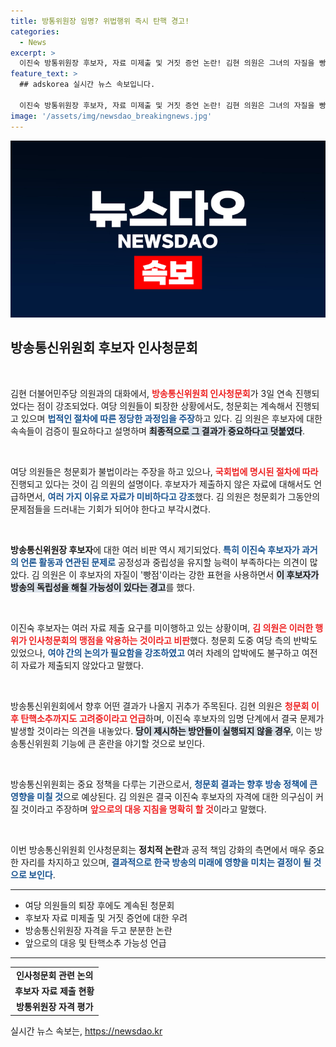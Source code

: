 ```yaml
---
title: 방통위원장 임명? 위법행위 즉시 탄핵 경고!
categories:
  - News
excerpt: >
  이진숙 방통위원장 후보자, 자료 미제출 및 거짓 증언 논란! 김현 의원은 그녀의 자질을 빵점으로 평가하며, 불법 청문회의 문제점을 지적했습니다. KBS 이사 임명 시 탄핵 절차도 예고됐다! 상황을 확인하고 싶다면 클릭하세요!
feature_text: >
  ## adskorea 실시간 뉴스 속보입니다.

  이진숙 방통위원장 후보자, 자료 미제출 및 거짓 증언 논란! 김현 의원은 그녀의 자질을 빵점으로 평가하며, 불법 청문회의 문제점을 지적했습니다. KBS 이사 임명 시 탄핵 절차도 예고됐다! 상황을 확인하고 싶다면 클릭하세요!
image: '/assets/img/newsdao_breakingnews.jpg'
---
```


<p><img src="/assets/img/newsdao_breakingnews.jpg" alt="adskorea 속보" /></p>

<h2 data-ke-size="size26">방송통신위원회 후보자 인사청문회</h2>

<p data-ke-size="size16">&nbsp;</p>

<p>김현 더불어민주당 의원과의 대화에서, <b><span style="color: #ee2323;">방송통신위원회 인사청문회</span></b>가 3일 연속 진행되었다는 점이 강조되었다. 여당 의원들이 퇴장한 상황에서도, 청문회는 계속해서 진행되고 있으며 <b><span style="color: #1a5490;">법적인 절차에 따른 정당한 과정임을 주장</span></b>하고 있다. 김 의원은 후보자에 대한 속속들이 검증이 필요하다고 설명하며 <b><span style="background-color: #21538527;">최종적으로 그 결과가 중요하다고 덧붙였다</span></b>.</p>

<p data-ke-size="size16">&nbsp;</p>

<p>여당 의원들은 청문회가 불법이라는 주장을 하고 있으나, <b><span style="color: #ee2323;">국회법에 명시된 절차에 따라</span></b> 진행되고 있다는 것이 김 의원의 설명이다. 후보자가 제출하지 않은 자료에 대해서도 언급하면서, <b><span style="color: #1a5490;">여러 가지 이유로 자료가 미비하다고 강조</span></b>했다. 김 의원은 청문회가 그동안의 문제점들을 드러내는 기회가 되어야 한다고 부각시켰다.</p>

<p data-ke-size="size16">&nbsp;</p>

<p><b>방송통신위원장 후보자</b>에 대한 여러 비판 역시 제기되었다. <b><span style="color: #1a5490;">특히 이진숙 후보자가 과거의 언론 활동과 연관된 문제로</span></b> 공정성과 중립성을 유지할 능력이 부족하다는 의견이 많았다. 김 의원은 이 후보자의 자질이 '빵점'이라는 강한 표현을 사용하면서 <b><span style="background-color: #21538527;">이 후보자가 방송의 독립성을 해칠 가능성이 있다는 경고</span></b>를 했다.</p>

<p data-ke-size="size16">&nbsp;</p>

<p>이진숙 후보자는 여러 자료 제출 요구를 미이행하고 있는 상황이며, <b><span style="color: #ee2323;">김 의원은 이러한 행위가 인사청문회의 맹점을 악용하는 것이라고 비판</span></b>했다. 청문회 도중 여당 측의 반박도 있었으나, <b><span style="color: #1a5490;">여야 간의 논의가 필요함을 강조하였고</span></b> 여러 차례의 압박에도 불구하고 여전히 자료가 제출되지 않았다고 말했다.</p>

<p data-ke-size="size16">&nbsp;</p>

<p>방송통신위원회에서 향후 어떤 결과가 나올지 귀추가 주목된다. 김현 의원은 <b><span style="color: #ee2323;">청문회 이후 탄핵소추까지도 고려중이라고 언급</span></b>하며, 이진숙 후보자의 임명 단계에서 결국 문제가 발생할 것이라는 의견을 내놓았다. <b><span style="background-color: #21538527;">당이 제시하는 방안들이 실행되지 않을 경우</span></b>, 이는 방송통신위원회 기능에 큰 혼란을 야기할 것으로 보인다.</p>

<p data-ke-size="size16">&nbsp;</p>

<p>방송통신위원회는 중요 정책을 다루는 기관으로서, <b><span style="color: #1a5490;">청문회 결과는 향후 방송 정책에 큰 영향을 미칠 것</span></b>으로 예상된다. 김 의원은 결국 이진숙 후보자의 자격에 대한 의구심이 커질 것이라고 주장하며 <b><span style="color: #ee2323;">앞으로의 대응 지침을 명확히 할 것</span></b>이라고 말했다. </p>

<p data-ke-size="size16">&nbsp;</p>

<p>이번 방송통신위원회 인사청문회는 <b>정치적 논란</b>과 공적 책임 강화의 측면에서 매우 중요한 자리를 차지하고 있으며, <b><span style="color: #1a5490;">결과적으로 한국 방송의 미래에 영향을 미치는 결정이 될 것으로 보인다</span></b>.</p>

<hr>

<ul>
    <li>여당 의원들의 퇴장 후에도 계속된 청문회</li>
    <li>후보자 자료 미제출 및 거짓 증언에 대한 우려</li>
    <li>방송통신위원장 자격을 두고 분분한 논란</li>
    <li>앞으로의 대응 및 탄핵소추 가능성 언급</li>
</ul>

<hr>

<table>
    <tr>
        <td style="text-align: center; height: 17px;"><b>인사청문회 관련 논의</b></td>
    </tr>
    <tr>
        <td style="text-align: center; height: 17px;"><b>후보자 자료 제출 현황</b></td>
    </tr>
    <tr>
        <td style="text-align: center; height: 17px;"><b>방통위원장 자격 평가</b></td>
    </tr>
</table>
실시간 뉴스 속보는, <a href="https://newsdao.kr" rel="dofollow">https://newsdao.kr</a>


